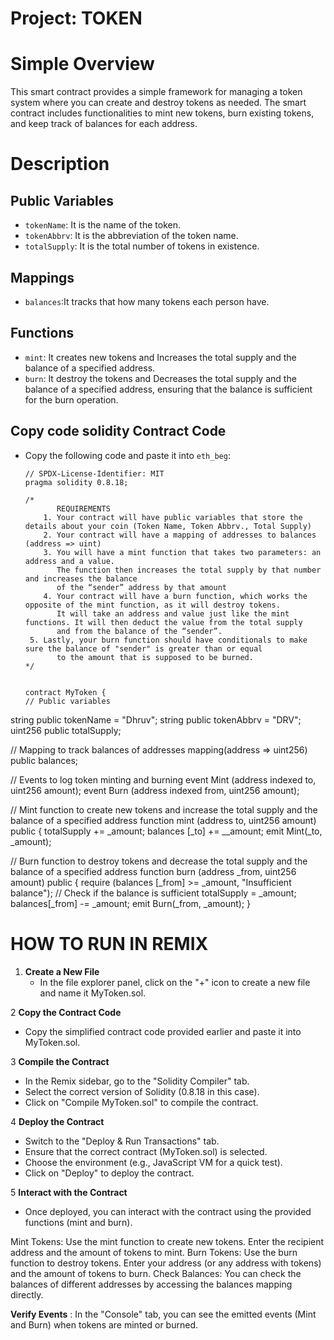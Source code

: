 # Project: TOKEN
# Simple Overview
This smart contract provides a simple framework for managing a token system where you can create and destroy tokens as needed. The smart contract includes functionalities to mint new tokens, burn existing tokens, and keep track of balances for each address.

# Description

## Public Variables
 - `tokenName`: It is the name of the token.
  - `tokenAbbrv`: It is the abbreviation of the token name.
  - `totalSupply`: It is the total number of tokens in existence.

## Mappings
- `balances`:It tracks that how many tokens each person have.
## Functions
- `mint`: It creates new tokens and Increases the total supply and the balance of a specified address.
- `burn`: It destroy the tokens and Decreases the total supply and the balance of a specified address, ensuring that the balance is sufficient for the burn operation.
## Copy code solidity Contract Code
       
- Copy the following code and paste it into `eth_beg`:
     ```solidity
     // SPDX-License-Identifier: MIT
     pragma solidity 0.8.18;

     /*
            REQUIREMENTS
         1. Your contract will have public variables that store the details about your coin (Token Name, Token Abbrv., Total Supply)
         2. Your contract will have a mapping of addresses to balances (address => uint)
         3. You will have a mint function that takes two parameters: an address and a value. 
            The function then increases the total supply by that number and increases the balance 
            of the “sender” address by that amount
         4. Your contract will have a burn function, which works the opposite of the mint function, as it will destroy tokens. 
            It will take an address and value just like the mint functions. It will then deduct the value from the total supply 
            and from the balance of the “sender”.
      5. Lastly, your burn function should have conditionals to make sure the balance of "sender" is greater than or equal 
            to the amount that is supposed to be burned.
     */

    
    contract MyToken {
   // Public variables
string public tokenName = "Dhruv"; 
string public tokenAbbrv = "DRV"; 
uint256 public totalSupply;

// Mapping to track balances of addresses
mapping(address => uint256) public balances;

// Events to log token minting and burning 
event Mint (address indexed to, uint256 amount);
event Burn (address indexed from, uint256 amount);

// Mint function to create new tokens and increase the total supply and the balance of a specified address 
function mint (address to, uint256 amount) public {
totalSupply += _amount;
balances [_to] += __amount; 
emit Mint(_to, _amount);

// Burn function to destroy tokens and decrease the total supply and the balance of a specified address 
function burn (address _from, uint256 amount) public {
require (balances [_from] >= _amount, "Insufficient balance"); // Check if the balance is sufficient
totalSupply = _amount;
balances[_from] -= _amount;
emit Burn(_from, _amount);
}

# HOW TO RUN IN REMIX 
1. **Create a New File**
   - In the file explorer panel, click on the "+" icon to create a new file and name it MyToken.sol.

2 **Copy the Contract Code** 
  - Copy the simplified contract code provided earlier and paste it into MyToken.sol.
    
3 **Compile the Contract** 
  - In the Remix sidebar, go to the "Solidity Compiler" tab. 
  - Select the correct version of Solidity (0.8.18 in this case). 
  - Click on "Compile MyToken.sol" to compile the contract.

4 **Deploy the Contract** 
  - Switch to the "Deploy & Run Transactions" tab. 
  - Ensure that the correct contract (MyToken.sol) is selected. 
  - Choose the environment (e.g., JavaScript VM for a quick test). 
  - Click on "Deploy" to deploy the contract.

5 **Interact with the Contract** 
  - Once deployed, you can interact with the contract using the provided functions (mint and burn).

Mint Tokens: Use the mint function to create new tokens. Enter the recipient address and the amount of tokens to mint.
Burn Tokens: Use the burn function to destroy tokens. Enter your address (or any address with tokens) and the amount of tokens to burn.
Check Balances: You can check the balances of different addresses by accessing the balances mapping directly.

**Verify Events** : In the "Console" tab, you can see the emitted events (Mint and Burn) when tokens are minted or burned.


